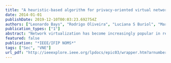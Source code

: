 ```yaml
---
title: "A heuristic-based algorithm for privacy-oriented virtual network embedding"
date: 2014-01-01
publishDate: 2019-12-10T00:03:23.692754Z
authors: ["Leonardo Bays", "Rodrigo Oliveira", "Luciana S Buriol", "Marinho Barcellos", "Luciano P Gaspary"]
publication_types: ["1"]
abstract: "Network virtualization has become increasingly popular in recent years. It has the potential to allow timely handling of network infrastructure requests and, after instantiated, their lifecycle. In addition, it enables improved physical resource utilization. However, the use of network virtualization in large-scale, real environments depends on the ability to adequately map virtual routers and links to physical resources, as well as to protect virtual networks against security threats. With respect to security, confidentiality and privacy mechanisms have become essential in light of recent discoveries related to pervasive electronic surveillance. In this paper we propose a heuristic method for virtual network embedding with security support. The method features precise modeling of overhead costs of security mechanisms and handles incoming requests in an online manner. Additionally, we present a detailed performance comparison between the proposed heuristic and an optimization model based on the same problem. The obtained results demonstrate that the heuristic method is able to find feasible mappings in the order of seconds even when dealing with large network infrastructures, while the optimization model is limited to smaller networks. View full abstract"
featured: false
publication: "*IEEE/IFIP NOMS*"
tags: ["Sec", "VNE"]
url_pdf: "http://ieeexplore.ieee.org/lpdocs/epic03/wrapper.htm?arnumber=6838360 papers3://publication/doi/10.1109/NOMS.2014.6838360"
---
```


